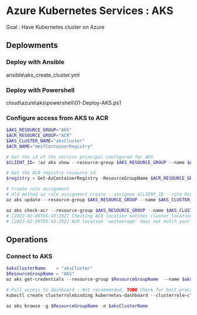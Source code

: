 # Azure Kubernetes Services : AKS

Goal : Have Kubernetes cluster on Azure

## Deplowments

### Deploy with Ansible

ansible\aks_create_cluster.yml  

### Deploy with Powershell

cloud\azure\aks\powershell\01-Deploy-AKS.ps1  

### Configure access from AKS to ACR

```powershell
$AKS_RESOURCE_GROUP="AKS"
$ACR_RESOURCE_GROUP="ACR"
$AKS_CLUSTER_NAME="aksCluster"
$ACR_NAME="mesfContainerRegistry"

# Get the id of the service principal configured for AKS
$CLIENT_ID= (az aks show --resource-group $AKS_RESOURCE_GROUP --name $AKS_CLUSTER_NAME --query "servicePrincipalProfile.clientId" --output tsv)

# Get the ACR registry resource id
$registry = Get-AzContainerRegistry -ResourceGroupName $ACR_RESOURCE_GROUP -name $ACR_NAME ##ACR_ID=$(az acr show --name $ACR_NAME --resource-group $ACR_RESOURCE_GROUP --query "id" --output tsv)

# Create role assignment
# old method az role assignment create --assignee $CLIENT_ID --role Reader --scope $registry.Id
az aks update --resource-group $AKS_RESOURCE_GROUP --name $AKS_CLUSTER_NAME --attach-acr $ACR_NAME

az aks check-acr --resource-group $AKS_RESOURCE_GROUP --name $AKS_CLUSTER_NAME --acr mesfcontainerregistry.azurecr.io
# [2022-02-09T05:43:29Z] Checking ACR location matches cluster location: FAILED
# [2022-02-09T05:43:29Z] ACR location 'westeurope' does not match your cluster location 'francecentral'. This may result in slow image pulls and extra cost.
```

## Operations

### Connect to AKS

```powershell
$aksClusterName    = "aksCluster"
$ResourceGroupName = "AKS"
az aks get-credentials --resource-group $ResourceGroupName  --name $aksClusterName  

# Full access to dashboard : Not recommended. TODO Check for best practices
kubectl create clusterrolebinding kubernetes-dashboard --clusterrole=cluster-admin --serviceaccount=kube-system:kubernetes-dashboard

az aks browse -g $ResourceGroupName -n $aksClusterName
```
